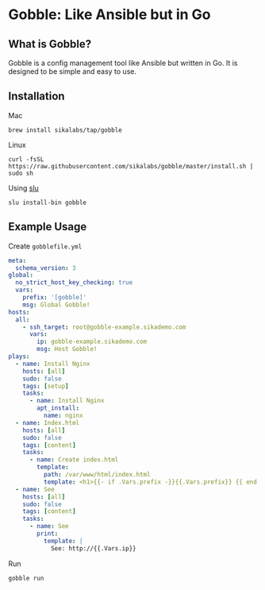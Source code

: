 # Gobble: Like Ansible but in Go

## What is Gobble?

Gobble is a config management tool like Ansible but written in Go. It is designed to be simple and easy to use.

## Installation

Mac

```
brew install sikalabs/tap/gobble
```

Linux

```
curl -fsSL https://raw.githubusercontent.com/sikalabs/gobble/master/install.sh | sudo sh
```

Using [slu](https://github.com/sikalabs/slu)

```
slu install-bin gobble
```

## Example Usage

Create `gobblefile.yml`

```yaml
meta:
  schema_version: 3
global:
  no_strict_host_key_checking: true
  vars:
    prefix: '[gobble]'
    msg: Global Gobble!
hosts:
  all:
    - ssh_target: root@gobble-example.sikademo.com
      vars:
        ip: gobble-example.sikademo.com
        msg: Host Gobble!
plays:
  - name: Install Nginx
    hosts: [all]
    sudo: false
    tags: [setup]
    tasks:
      - name: Install Nginx
        apt_install:
          name: nginx
  - name: Index.html
    hosts: [all]
    sudo: false
    tags: [content]
    tasks:
      - name: Create index.html
        template:
          path: /var/www/html/index.html
          template: <h1>{{- if .Vars.prefix -}}{{.Vars.prefix}} {{ end -}}{{.Vars.msg}}</h1>{{ printf "\n" }}
  - name: See
    hosts: [all]
    sudo: false
    tags: [content]
    tasks:
      - name: See
        print:
          template: |
            See: http://{{.Vars.ip}}
```

Run

```
gobble run
```
